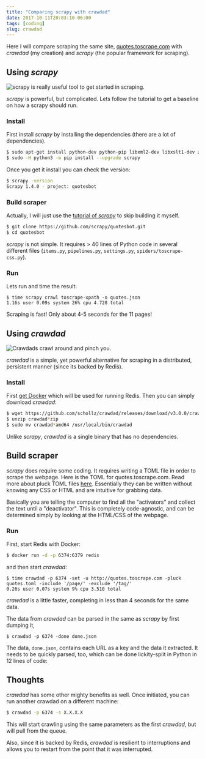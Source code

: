 ```yaml
---
title: "Comparing scrapy with crawdad"
date: 2017-10-11T20:03:10-06:00
tags: [coding]
slug: crawdad
---
```


Here I will compare scraping the same site, [quotes.toscrape.com](http://quotes.toscrape.com/) with *crawdad* (my creation) and *scrapy* (the popular framework for scraping).

## Using *scrapy*

![scrapy is really useful tool to get started in scraping.](https://user-images.githubusercontent.com/6550035/31486741-b06865e4-aef5-11e7-8b0d-c5ed107b25b4.png)

*scrapy* is powerful, but complicated. Lets follow the tutorial to get a baseline on how a scrapy should run. 

### Install

First install *scrapy* by installing the dependencies (there are a lot of dependencies).

```sh
$ sudo apt-get install python-dev python-pip libxml2-dev libxslt1-dev zlib1g-dev libffi-dev libssl-dev
$ sudo -H python3 -m pip install --upgrade scrapy
```

Once you get it install you can check the version:

```sh
$ scrapy -version
Scrapy 1.4.0 - project: quotesbot
```

### Build scraper

Actually, I will just use the [tutorial of *scrapy*](https://github.com/scrapy/quotesbot) to skip building it myself.

```sh
$ git clone https://github.com/scrapy/quotesbot.git
$ cd quotesbot
```
*scrapy* is not simple. It requires > 40 lines of Python code in several different files (`items.py`, `pipelines.py`, `settings.py`, `spiders/toscrape-css.py`). 


### Run

Lets run and time the result:

```
$ time scrapy crawl toscrape-xpath -o quotes.json
1.16s user 0.09s system 26% cpu 4.728 total
```

Scraping is fast! Only about 4-5 seconds for the 11 pages! 



## Using *crawdad*

![Crawdads crawl around and pinch you.](https://user-images.githubusercontent.com/6550035/31456157-58663efe-ae76-11e7-8e53-6a2a5b7a196c.png)

*crawdad* is a simple, yet powerful alternative for scraping in a distributed, persistent manner (since its backed by Redis).

### Install

First [get Docker](https://www.docker.com/community-edition) which will be used for running Redis. Then you can simply download *crawdad*:

```sh
$ wget https://github.com/schollz/crawdad/releases/download/v3.0.0/crawdad_3.0.0_linux_amd64.zip
$ unzip crawdad*zip
$ sudo mv crawdad*amd64 /usr/local/bin/crawdad
```

Unlike *scrapy*, *crawdad* is a single binary that has no dependencies.

## Build scraper

*scrapy* does require some coding. It requires writing a TOML file in order to scrape the webpage. Here is the TOML for quotes.toscrape.com. Read more about pluck TOML files [here](https://github.com/schollz/pluck#use-config-file). Essentially they can be written without knowing any CSS or HTML and are intuitive for grabbing data.

<script src="https://gist.github.com/schollz/02205b5c1a3c5ade132e17ce61ce1213.js"></script>

Basically you are telling the computer to find all the "activators" and collect the text until a "deactivator". This is completely code-agnostic, and can be determined simply by looking at the HTML/CSS of the webpage.


### Run

First, start Redis with Docker:

```sh
$ docker run -d -p 6374:6379 redis
```

and then start *crawdad*:

```
$ time crawdad -p 6374 -set -u http://quotes.toscrape.com -pluck quotes.toml -include '/page/' -exclude '/tag/'
0.26s user 0.07s system 9% cpu 3.510 total
```

*crawdad* is a little faster, completing in less than 4 seconds for the same data. 

The data from *crawdad* can be parsed in the same as *scrapy* by first dumping it,

```
$ crawdad -p 6374 -done done.json
```


The data, `done.json`, contains each URL as a key and the data it extracted. It needs to be quickly parsed, too, which can be done lickity-split in Python in 12 lines of code:

<script src="https://gist.github.com/schollz/f27547bb4716fc14fd574e9bbdad57a1.js"></script>

## Thoughts

*crawdad* has some other mighty benefits as well. Once initiated, you can run another crawdad on a different machine:

```sh
$ crawdad -p 6374 -s X.X.X.X
```

This will start crawling using the same parameters as the first *crawdad*, but will pull from the queue.

Also, since it is backed by Redis, *crawdad* is resilient to interruptions and allows you to restart from the point that it was interrupted.
